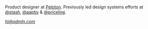 
Product designer at [Peloton](https://twitter.com/onepeloton). Previously led design systems efforts at [@stash](https://twitter.com/stash), [@aaptiv](https://twitter.com/aaptiv) & [@priceline](https://twitter.com/priceline).

_[hi@odmln.com](mailto:hi@odmln.com)_
